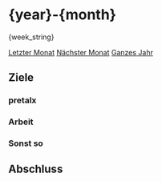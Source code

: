 # {year}-{month}

{week_string}

[Letzter Monat](/journal/{prev_month_path})
[Nächster Monat](/journal/{next_month_path})
[Ganzes Jahr](/journal/{year})

## Ziele

### pretalx


### Arbeit


### Sonst so


## Abschluss

